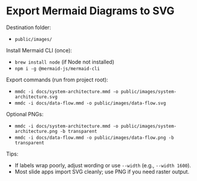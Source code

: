 # Export Mermaid Diagrams to SVG

Destination folder:
- `public/images/`

Install Mermaid CLI (once):
- `brew install node`   (if Node not installed)
- `npm i -g @mermaid-js/mermaid-cli`

Export commands (run from project root):
- `mmdc -i docs/system-architecture.mmd -o public/images/system-architecture.svg`
- `mmdc -i docs/data-flow.mmd -o public/images/data-flow.svg`

Optional PNGs:
- `mmdc -i docs/system-architecture.mmd -o public/images/system-architecture.png -b transparent`
- `mmdc -i docs/data-flow.mmd -o public/images/data-flow.png -b transparent`

Tips:
- If labels wrap poorly, adjust wording or use `--width` (e.g., `--width 1600`).
- Most slide apps import SVG cleanly; use PNG if you need raster output.
